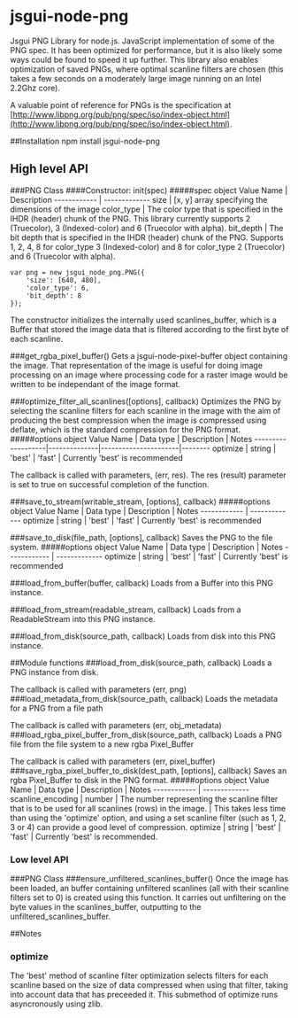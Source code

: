 jsgui-node-png
==============

Jsgui PNG Library for node.js. JavaScript implementation of some of the PNG spec. It has been optimized for performance, but it is also likely some ways could be found to speed it up further. This library also enables optimization of saved PNGs, where optimal scanline filters are chosen (this takes a few seconds on a moderately large image running on an Intel 2.2Ghz core). 

A valuable point of reference for PNGs is the specification at [http://www.libpng.org/pub/png/spec/iso/index-object.html](http://www.libpng.org/pub/png/spec/iso/index-object.html).


##Installation
	npm install jsgui-node-png

## High level API

###PNG Class
####Constructor: init(spec)
#####spec object
Value Name     | Description 
------------   | ------------- 
size           | [x, y] array specifying the dimensions of the image
color_type     | The color type that is specified in the IHDR (header) chunk of the PNG. This library currently supports 2 (Truecolor), 3 (Indexed-color) and 6 (Truecolor with alpha).
bit_depth      | The bit depth that is specified in the IHDR (header) chunk of the PNG. Supports 1, 2, 4, 8 for color_type 3 (Indexed-color) and 8 for color_type 2 (Truecolor) and 6 (Truecolor with alpha).

    var png = new jsgui_node_png.PNG({
        'size': [640, 480],
        'color_type': 6,
        'bit_depth': 8
    });

The constructor initializes the internally used scanlines_buffer, which is a Buffer that stored the image data that is filtered according to the first byte of each scanline.

###get_rgba_pixel_buffer()
Gets a jsgui-node-pixel-buffer object containing the image. That representation of the image is useful for doing image processing on an image where processing code for a raster image would be written to be independant of the image format.

###optimize_filter_all_scanlines([options], callback)
Optimizes the PNG by selecting the scanline filters for each scanline in the image with the aim of producing the best compression when the image is compressed using deflate, which is the standard compression for the PNG format.
#####options object
Value Name         | Data type    |  Description         |  Notes
-------------------|--------------|----------------------|--------
optimize           | string       | 'best' &#124; 'fast' | Currently 'best' is recommended

The callback is called with parameters, (err, res). The res (result) parameter is set to true on successful completion of the function.

###save_to_stream(writable_stream, [options], callback)
#####options object
Value Name     | Data type    |  Description   |  Notes
------------   | ------------- 
optimize           | string | 'best' &#124; 'fast' | Currently 'best' is recommended

###save_to_disk(file_path, [options], callback)
Saves the PNG to the file system.
#####options object
Value Name     | Data type    |  Description   |  Notes
------------   | ------------- 
optimize           | string | 'best' &#124; 'fast' | Currently 'best' is recommended


###load_from_buffer(buffer, callback)
Loads from a Buffer into this PNG instance.

###load_from_stream(readable_stream, callback)
Loads from a ReadableStream into this PNG instance.

###load_from_disk(source_path, callback)
Loads from disk into this PNG instance.

##Module functions
###load_from_disk(source_path, callback)
Loads a PNG instance from disk.

The callback is called with parameters (err, png)
###load_metadata_from_disk(source_path, callback)
Loads the metadata for a PNG from a file path

The callback is called with parameters (err, obj_metadata)
###load_rgba_pixel_buffer_from_disk(source_path, callback)
Loads a PNG file from the file system to a new rgba Pixel_Buffer

The callback is called with parameters (err, pixel_buffer)
###save_rgba_pixel_buffer_to_disk(dest_path, [options], callback)
Saves an rgba Pixel_Buffer to disk in the PNG format.
#####options object
Value Name     | Data type    |  Description   |  Notes
------------   | ------------- 
scanline_encoding           | number | The number representing the scanline filter that is to be used for all scanlines (rows) in the image. | This takes less time than using the 'optimize' option, and using a set scanline filter (such as 1, 2, 3 or 4) can provide a good level of compression.
optimize           | string | 'best' &#124; 'fast' | Currently 'best' is recommended. 

### Low level API
###PNG Class
###ensure_unfiltered_scanlines_buffer()
Once the image has been loaded, an buffer containing unfiltered scanlines (all with their scanline filters set to 0) is created using this function. It carries out unfiltering on the byte values in the scanlines_buffer, outputting to the unfiltered_scanlines_buffer.

##Notes
### optimize
The 'best' method of scanline filter optimization selects filters for each scanline based on the size of data compressed when using that filter, taking into account data that has preceeded it. This submethod of optimize runs asyncronously using zlib.